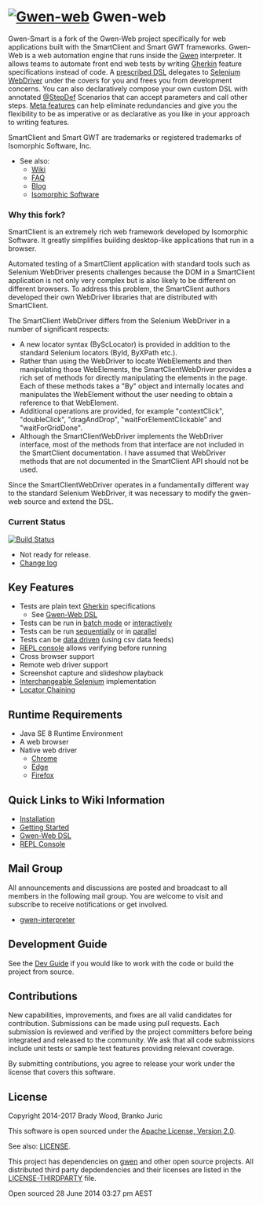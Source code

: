 [![Gwen-web](https://github.com/gwen-interpreter/gwen/wiki/img/gwen-attractor.png)](https://github.com/gwen-interpreter/gwen/wiki/The-Gwen-Logo)
Gwen-web
========

Gwen-Smart is a fork of the Gwen-Web project specifically for web applications built with the SmartClient and Smart GWT frameworks.
Gwen-Web is a web automation engine that runs inside the [Gwen](https://github.com/gwen-interpreter/gwen) interpreter.
It allows teams to automate front end web tests by writing 
[Gherkin](https://github.com/cucumber/cucumber/wiki/Gherkin) feature specifications instead of code.
A [prescribed DSL](http://htmlpreview.github.io/?https://github.com/gwen-interpreter/gwen-web/blob/master/docs/dsl/gwen-web-dsl.html) delegates to [Selenium WebDriver](http://www.seleniumhq.org/projects/webdriver) under the covers for you and frees you from development concerns. You can also declaratively compose your own custom DSL with annotated 
[@StepDef](https://github.com/gwen-interpreter/gwen/wiki/Meta-Features#compostable-steps) Scenarios that can accept parameters and call other steps. [Meta features](https://github.com/gwen-interpreter/gwen/wiki/Meta-Features) can help eliminate redundancies and give you the flexibility to be as imperative or as declarative as you like in your approach to writing features.

SmartClient and Smart GWT are trademarks or registered trademarks of Isomorphic Software, Inc.

- See also:
  - [Wiki](https://github.com/gwen-interpreter/gwen-web/wiki)
  - [FAQ](https://github.com/gwen-interpreter/gwen-web/wiki/FAQ)
  - [Blog](https://gweninterpreter.wordpress.com)
  - [Isomorphic Software](http://www.isomorphic.com)

### Why this fork?
SmartClient is an extremely rich web framework developed by Isomorphic Software.  It greatly simplifies building desktop-like applications that run in a browser.

Automated testing of a SmartClient application with standard tools such as Selenium WebDriver presents challenges because the DOM in a SmartClient application is
not only very complex but is also likely to be different on different browsers. To address this problem, the SmartClient authors developed their own WebDriver libraries
that are distributed with SmartClient.

The SmartClient WebDriver differs from the Selenium WebDriver in a number of significant respects:

* A new locator syntax (ByScLocator) is provided in addition to the standard Selenium locators (ById, ByXPath etc.).
* Rather than using the WebDriver to locate WebElements and then manipulating those WebElements, the SmartClientWebDriver provides a rich set of methods for
  directly manipulating the elements in the page.  Each of these methods takes a "By" object and internally locates and manipulates the WebElement without the
  user needing to obtain a reference to that WebElement.
* Additional operations are provided, for example "contextClick", "doubleClick", "dragAndDrop", "waitForElementClickable" and "waitForGridDone".
* Although the SmartClientWebDriver implements the WebDriver interface, most of the methods from that interface are not included in the SmartClient documentation.
  I have assumed that WebDriver methods that are not documented in the SmartClient API should not be used.

Since the SmartClientWebDriver operates in a fundamentally different way to the standard Selenium WebDriver, it was necessary to modify the gwen-web source
and extend the DSL.

### Current Status

[![Build Status](https://travis-ci.org/gwen-interpreter/gwen-web.svg?branch=master)](https://travis-ci.org/gwen-interpreter/gwen-web)

- Not ready for release.
- [Change log](CHANGELOG)

Key Features
------------

* Tests are plain text [Gherkin](https://github.com/cucumber/cucumber/wiki/Gherkin) specifications
  * See [Gwen-Web DSL](http://htmlpreview.github.io/?https://github.com/gwen-interpreter/gwen-web/blob/master/docs/dsl/gwen-web-dsl.html)
* Tests can be run in [batch mode](https://github.com/gwen-interpreter/gwen/wiki/Execution-Modes#batch-execution) or [interactively](https://github.com/gwen-interpreter/gwen/wiki/Execution-Modes#interactive-repl-execution)
* Tests can be run [sequentially](https://github.com/gwen-interpreter/gwen/wiki/Execution-Modes#serial-execution) or in [parallel](https://github.com/gwen-interpreter/gwen/wiki/Execution-Modes#parallel-execution)
* Tests can be [data driven](https://github.com/gwen-interpreter/gwen/wiki/Execution-Modes#csv-data-feeds) (using csv data feeds)
* [REPL console](https://github.com/gwen-interpreter/gwen/wiki/REPL-Console) allows verifying before running
* Cross browser support
* Remote web driver support
* Screenshot capture and slideshow playback
* [Interchangeable Selenium](https://github.com/gwen-interpreter/gwen-web/wiki/Runtime-Settings#changing-the-selenium-version) implementation
* [Locator Chaining](https://github.com/gwen-interpreter/gwen-web/wiki/Locator-Chaining)

Runtime Requirements
--------------------

- Java SE 8 Runtime Environment
- A web browser
- Native web driver
  - [Chrome](https://sites.google.com/a/chromium.org/chromedriver/)
  - [Edge](https://developer.microsoft.com/en-us/microsoft-edge/tools/webdriver/)
  - [Firefox](https://github.com/mozilla/geckodriver/releases)

Quick Links to Wiki Information
-------------------------------
- [Installation](https://github.com/gwen-interpreter/gwen-web/wiki/Installation) 
- [Getting Started](https://github.com/gwen-interpreter/gwen-web/wiki/Getting-Started)
- [Gwen-Web DSL](http://htmlpreview.github.io/?https://github.com/gwen-interpreter/gwen-web/blob/master/docs/dsl/gwen-web-dsl.html)
- [REPL Console](https://github.com/gwen-interpreter/gwen-web/wiki/REPL-Console)

Mail Group
----------

All announcements and discussions are posted and broadcast to all members in 
the following mail group. You are welcome to visit and subscribe to receive 
notifications or get involved.

- [gwen-interpreter](https://groups.google.com/d/forum/gwen-interpreter) 

Development Guide
-----------------

See the [Dev Guide](https://github.com/gwen-interpreter/gwen-web/wiki/Development-Guide) if you would like to work with the code 
or build the project from source.

Contributions
-------------

New capabilities, improvements, and fixes are all valid candidates for 
contribution. Submissions can be made using pull requests. Each submission 
is reviewed and verified by the project committers before being integrated 
and released to the community. We ask that all code submissions include unit 
tests or sample test features providing relevant coverage.

By submitting contributions, you agree to release your work under the 
license that covers this software.

License
-------

Copyright 2014-2017 Brady Wood, Branko Juric

This software is open sourced under the 
[Apache License, Version 2.0](http://www.apache.org/licenses/LICENSE-2.0.txt).

See also: [LICENSE](LICENSE).

This project has dependencies on [gwen](https://github.com/gwen-interpreter/gwen) 
and other open source projects. All distributed third party depdendencies and 
their licenses are listed in the [LICENSE-THIRDPARTY](LICENSE-THIRDPARTY) 
file.

Open sourced 28 June 2014 03:27 pm AEST
